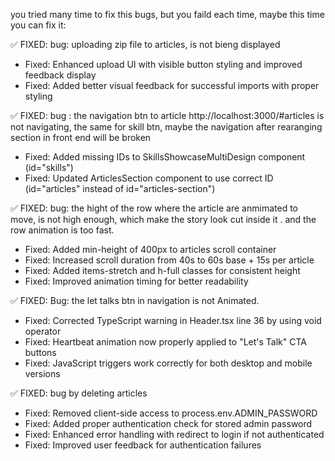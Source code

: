  you tried many time to fix this bugs, but you faild each time, maybe this time you can fix it:

✅ FIXED: bug: uploading zip file to articles, is not bieng displayed
- Fixed: Enhanced upload UI with visible button styling and improved feedback display
- Fixed: Added better visual feedback for successful imports with proper styling

✅ FIXED: bug : the navigation btn to article http://localhost:3000/#articles is not navigating, the same for skill btn,  maybe the navigation after rearanging section in front end will be broken
- Fixed: Added missing IDs to SkillsShowcaseMultiDesign component (id="skills")  
- Fixed: Updated ArticlesSection component to use correct ID (id="articles" instead of id="articles-section")

✅ FIXED: bug: the hight of the row where the article are anmimated to move, is not high enough, which make the story look cut inside it . and the row animation is too fast.
- Fixed: Added min-height of 400px to articles scroll container
- Fixed: Increased scroll duration from 40s to 60s base + 15s per article
- Fixed: Added items-stretch and h-full classes for consistent height
- Fixed: Improved animation timing for better readability

✅ FIXED: Bug: the let talks btn in navigation is not Animated.
- Fixed: Corrected TypeScript warning in Header.tsx line 36 by using void operator
- Fixed: Heartbeat animation now properly applied to "Let's Talk" CTA buttons
- Fixed: JavaScript triggers work correctly for both desktop and mobile versions

✅ FIXED: bug by deleting articles
- Fixed: Removed client-side access to process.env.ADMIN_PASSWORD
- Fixed: Added proper authentication check for stored admin password
- Fixed: Enhanced error handling with redirect to login if not authenticated
- Fixed: Improved user feedback for authentication failures